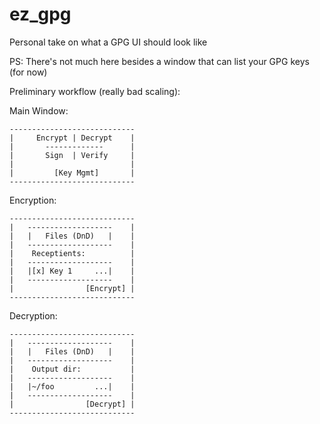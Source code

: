 # ez_gpg
Personal take on what a GPG UI should look like

PS: There's not much here besides a window that can list your GPG keys (for now)

Preliminary workflow (really bad scaling):

Main Window:
```
----------------------------
|     Encrypt | Decrypt    |
|       -------------      |
|       Sign  | Verify     |
|                          |
|         [Key Mgmt]       |
----------------------------
```

Encryption:
```
----------------------------
|   -------------------    |
|   |   Files (DnD)   |    |
|   -------------------    |
|    Receptients:          |
|   -------------------    |
|   |[x] Key 1     ...|    |
|   -------------------    |
|                [Encrypt] |
----------------------------
```

Decryption:
```
----------------------------
|   -------------------    |
|   |   Files (DnD)   |    |
|   -------------------    |
|    Output dir:           |
|   -------------------    |
|   |~/foo         ...|    |
|   -------------------    |
|                [Decrypt] |
----------------------------
```
